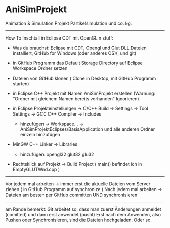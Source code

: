 AniSimProjekt
=====================

Animation & Simulation Projekt
Partikelsimulation und co. kg.

________________________________

How To Inschtall in Eclipse CDT mit OpenGL n stuff:

+ Was du brauchst: Eclipse mit CDT, Opengl und Glut DLL Dateien installiert, GitHub for Windows (oder anderes OS)(, und git)

+ in GitHub Programm das Default Storage Directory auf Eclipse Workspace Ordner setzen
+ Dateien von GitHub klonen ( Clone in Desktop, mit GitHub Programm starten)
+ in Eclipse C++ Projekt mit Namen AniSimProjekt erstellen (Warnung: "Ordner mit gleichem Namen bereits vorhanden" Ignorieren)
+ in Eclipse Projekteinstellungen -> C/C++ Build -> Settings -> Tool Settings -> GCC C++ Compiler -> Includes
  - hinzufügen -> Workspace... -> AniSimProjektEclipses/BasisApplication und alle anderen Ordner einzeln hinzufügen
+ MinGW C++ Linker -> Libraries 
  - hinzufügen: opengl32
                glut32
                glu32
+ Rechtsklick auf Projekt -> Build Project ( main() befindet ich in EmptyGLUTWnd.cpp )

________________________________

Vor jedem mal arbeiten -> immer erst die aktuelle Dateien vom Server ziehen ( in GitHub Programm auf synchronize )
Nach jedem mal arbeiten -> Dateien am besten per GitHub committen UND synchronisieren

________________________________

am Rande bemerkt: Git arbeitet so, dass man zuerst Änderungen anmeldet (comitted) und dann erst anwendet (pusht)
Erst nach dem Anwenden, also Pushen oder Synchronisieren, sind die Dateien hochgeladen. Oder so.

